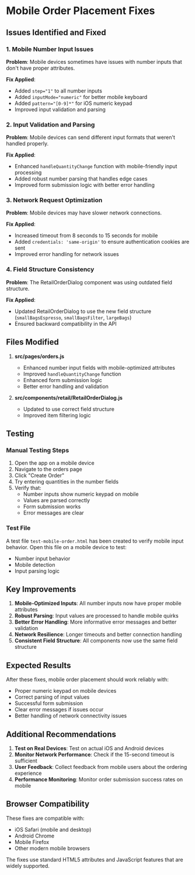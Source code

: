 # Mobile Order Placement Fixes

## Issues Identified and Fixed

### 1. Mobile Number Input Issues
**Problem**: Mobile devices sometimes have issues with number inputs that don't have proper attributes.

**Fix Applied**:
- Added `step="1"` to all number inputs
- Added `inputMode="numeric"` for better mobile keyboard
- Added `pattern="[0-9]*"` for iOS numeric keypad
- Improved input validation and parsing

### 2. Input Validation and Parsing
**Problem**: Mobile devices can send different input formats that weren't handled properly.

**Fix Applied**:
- Enhanced `handleQuantityChange` function with mobile-friendly input processing
- Added robust number parsing that handles edge cases
- Improved form submission logic with better error handling

### 3. Network Request Optimization
**Problem**: Mobile devices may have slower network connections.

**Fix Applied**:
- Increased timeout from 8 seconds to 15 seconds for mobile
- Added `credentials: 'same-origin'` to ensure authentication cookies are sent
- Improved error handling for network issues

### 4. Field Structure Consistency
**Problem**: The RetailOrderDialog component was using outdated field structure.

**Fix Applied**:
- Updated RetailOrderDialog to use the new field structure (`smallBagsEspresso`, `smallBagsFilter`, `largeBags`)
- Ensured backward compatibility in the API

## Files Modified

1. **src/pages/orders.js**
   - Enhanced number input fields with mobile-optimized attributes
   - Improved `handleQuantityChange` function
   - Enhanced form submission logic
   - Better error handling and validation

2. **src/components/retail/RetailOrderDialog.js**
   - Updated to use correct field structure
   - Improved item filtering logic

## Testing

### Manual Testing Steps
1. Open the app on a mobile device
2. Navigate to the orders page
3. Click "Create Order"
4. Try entering quantities in the number fields
5. Verify that:
   - Number inputs show numeric keypad on mobile
   - Values are parsed correctly
   - Form submission works
   - Error messages are clear

### Test File
A test file `test-mobile-order.html` has been created to verify mobile input behavior. Open this file on a mobile device to test:
- Number input behavior
- Mobile detection
- Input parsing logic

## Key Improvements

1. **Mobile-Optimized Inputs**: All number inputs now have proper mobile attributes
2. **Robust Parsing**: Input values are processed to handle mobile quirks
3. **Better Error Handling**: More informative error messages and better validation
4. **Network Resilience**: Longer timeouts and better connection handling
5. **Consistent Field Structure**: All components now use the same field structure

## Expected Results

After these fixes, mobile order placement should work reliably with:
- Proper numeric keypad on mobile devices
- Correct parsing of input values
- Successful form submission
- Clear error messages if issues occur
- Better handling of network connectivity issues

## Additional Recommendations

1. **Test on Real Devices**: Test on actual iOS and Android devices
2. **Monitor Network Performance**: Check if the 15-second timeout is sufficient
3. **User Feedback**: Collect feedback from mobile users about the ordering experience
4. **Performance Monitoring**: Monitor order submission success rates on mobile

## Browser Compatibility

These fixes are compatible with:
- iOS Safari (mobile and desktop)
- Android Chrome
- Mobile Firefox
- Other modern mobile browsers

The fixes use standard HTML5 attributes and JavaScript features that are widely supported.



